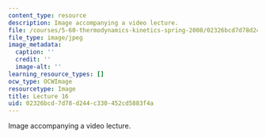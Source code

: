 ```yaml
---
content_type: resource
description: Image accompanying a video lecture.
file: /courses/5-60-thermodynamics-kinetics-spring-2008/02326bcd7d78d244c330452cd5883f4a_lec16_th.jpg
file_type: image/jpeg
image_metadata:
  caption: ''
  credit: ''
  image-alt: ''
learning_resource_types: []
ocw_type: OCWImage
resourcetype: Image
title: Lecture 16
uid: 02326bcd-7d78-d244-c330-452cd5883f4a
---
```

Image accompanying a video lecture.

